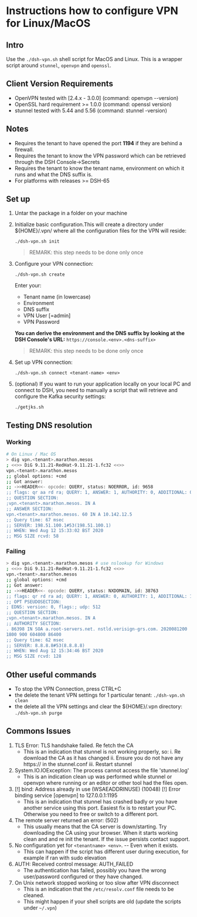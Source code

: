 # Instructions how to configure VPN for Linux/MacOS

## Intro

Use the `./dsh-vpn.sh` shell script for MacOS and Linux. This is a wrapper script around `stunnel`, `openvpn` and `openssl`.

## Client Version Requirements

- OpenVPN tested with [2.4.x - 3.0.0] (command: openvpn --version)
- OpenSSL hard requirement >= 1.0.0 (command: openssl version)
- stunnel tested with 5.44 and 5.56 (command: stunnel -version)

## Notes

- Requires the tenant to have opened the port **1194** if they are behind a firewall.
- Requires the tenant to know the VPN password which can be retrieved through the DSH Console->Secrets
- Requires the tenant to know the tenant name, environment on which it runs and what the DNS suffix is.
- For platforms with releases >= DSH-65

## Set up

1. Untar the package in a folder on your machine
2. Initialize basic configuration.This will create a directory under ${HOME}/.vpn/ where all the configuration files for the VPN will reside:

   `./dsh-vpn.sh init`

   >REMARK: this step needs to be done only once

3. Configure your VPN connection:

   `./dsh-vpn.sh create`

   Enter your:
   - Tenant name (in lowercase)
   - Environment
   - DNS suffix
   - VPN User [=admin]
   - VPN Password

   **You can derive the environment and the DNS suffix by looking at the DSH Console's URL:** `https://console.<env>.<dns-suffix>`
   >REMARK: this step needs to be done only once

4. Set up VPN connection:

   `./dsh-vpn.sh connect <tenant-name> <env>`
5. (optional) If you want to run your application locally on your local PC and connect to DSH, you need to manually a script that will retrieve and configure the Kafka security settings:

   `./getjks.sh`

## Testing DNS resolution

### Working

```sh
# On Linux / Mac OS
> dig vpn.<tenant>.marathon.mesos
; <<>> DiG 9.11.21-RedHat-9.11.21-1.fc32 <<>>
vpn.<tenant>.marathon.mesos
;; global options: +cmd
;; Got answer:
;; ->>HEADER<<- opcode: QUERY, status: NOERROR, id: 9658
;; flags: qr aa rd ra; QUERY: 1, ANSWER: 1, AUTHORITY: 0, ADDITIONAL: 0
;; QUESTION SECTION:
;vpn.<tenant>.marathon.mesos. IN A
;; ANSWER SECTION:
vpn.<tenant>.marathon.mesos. 60 IN A 10.142.12.5
;; Query time: 67 msec
;; SERVER: 198.51.100.1#53(198.51.100.1)
;; WHEN: Wed Aug 12 15:33:02 BST 2020
;; MSG SIZE rcvd: 58
```


### Failing

```sh
> dig vpn.<tenant>.marathon.mesos # use nslookup for Windows
; <<>> DiG 9.11.21-RedHat-9.11.21-1.fc32 <<>>
vpn.<tenant>.marathon.mesos
;; global options: +cmd
;; Got answer:
;; ->>HEADER<<- opcode: QUERY, status: NXDOMAIN, id: 38763
;; flags: qr rd ra ad; QUERY: 1, ANSWER: 0, AUTHORITY: 1, ADDITIONAL: 1
;; OPT PSEUDOSECTION:
; EDNS: version: 0, flags:; udp: 512
;; QUESTION SECTION:
;vpn.<tenant>.marathon.mesos. IN A
;; AUTHORITY SECTION:
. 86398 IN SOA a.root-servers.net. nstld.verisign-grs.com. 2020081200
1800 900 604800 86400
;; Query time: 62 msec
;; SERVER: 8.8.8.8#53(8.8.8.8)
;; WHEN: Wed Aug 12 15:34:46 BST 2020
;; MSG SIZE rcvd: 128
```

## Other useful commands

- To stop the VPN Connection, press CTRL+C
- the delete the tenant VPN settings for 1 particular tenant:
`./dsh-vpn.sh clean`
- the delete all the VPN settings and clear the ${HOME}/.vpn directory:
`./dsh-vpn.sh purge`

## Commons Issues

1. TLS Error: TLS handshake failed. Re fetch the CA
    - This is an indication that stunnel is not working properly, so:
        i. Re download the CA as it has changed
        ii. Ensure you do not have any https:// in the stunnel.conf
        iii. Restart stunnel
2. System.IO.IOException: The process cannot access the file 'stunnel.log'
   - This is an indication clean up was performed while stunnel or openvpn where running or an editor or other tool had the files open.
3. [!] bind: Address already in use (WSAEADDRINUSE) (10048) [!] Error binding service [openvpn] to 127.0.0.1:1195
   - This is an indication that stunnel has crashed badly or you have another service using this port. Easiest fix is to restart your PC. Otherwise you need to free or switch to a different port.
4. The remote server returned an error: (502)
   - This usually means that the CA server is down/starting. Try downloading the CA using your browser. When it starts working clean and and re init the tenant. If the issue persists contact support.
5. No configuration yet for `<tenantname> <env>`. -- Even when it exists.
   - This can happen if the script has different user during execution, for example if ran with sudo elevation
6. AUTH: Received control message: AUTH_FAILED
   - The authentication has failed, possibly you have the wrong user/password configured or they have changed.
7. On Unix network stopped working or too slow after VPN disconnect
    - This is an indication that the `/etc/resolv.conf` file needs to be cleaned.
    - This might happen if your shell scripts are old (update the scripts under `~/.vpn`)
